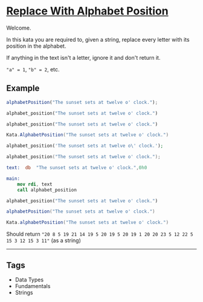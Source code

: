 # [Replace With Alphabet Position](https://www.codewars.com/kata/546f922b54af40e1e90001da)

Welcome.

In this kata you are required to, given a string, replace every letter with its position in the alphabet.

If anything in the text isn't a letter, ignore it and don't return it.

`"a" = 1`, `"b" = 2`, etc.

## Example

```javascript
alphabetPosition("The sunset sets at twelve o' clock.");
```

```python
alphabet_position("The sunset sets at twelve o' clock.")
```

```ruby
alphabet_position("The sunset sets at twelve o' clock.")
```

```csharp
Kata.AlphabetPosition("The sunset sets at twelve o' clock.")
```

```php
alphabet_position('The sunset sets at twelve o\' clock.');
```

```c
alphabet_position("The sunset sets at twelve o' clock.");
```

```nasm
text:  db  "The sunset sets at twelve o' clock.",0h0

main:
    mov rdi, text
    call alphabet_position
```

```rust
alphabet_position("The sunset sets at twelve o' clock.")
```

```scala
alphabetPosition("The sunset sets at twelve o' clock.")
```

```groovy
Kata.alphabetPosition("The sunset sets at twelve o' clock.")
```

Should return `"20 8 5 19 21 14 19 5 20 19 5 20 19 1 20 20 23 5 12 22 5 15 3 12 15 3 11"` (as a string)

---

## Tags

- Data Types
- Fundamentals
- Strings
